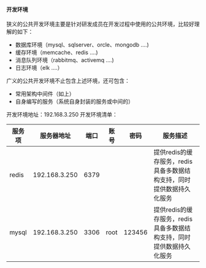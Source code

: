 #### 开发环境

狭义的公共开发环境主要是针对研发成员在开发过程中使用的公共环境，比较好理解的如下：
* 数据库环境（mysql、sqlserver、orcle、mongodb ....)
* 缓存环境（memcache、redis ....)
* 消息队列环境（rabbitmq、activemq ....)
* 日志环境（elk ....）

广义的公共开发环境不止包含上述环境，还可包含：
* 常用架构中间件（如上）
* 自身编写的服务（系统自身封装的服务或中间的）

开发环境地址：192.168.3.250
开发环境清单：

|服务项|服务器地址|端口|账号|密码|服务描述|
|-----|--------|----|---|---|------|
|redis|192.168.3.250|6379|||提供redis的缓存服务，redis具备多数据结构支持，同时提供数据持久化服务|
|mysql|192.168.3.250|3306|root|123456|提供redis的缓存服务，redis具备多数据结构支持，同时提供数据持久化服务|


